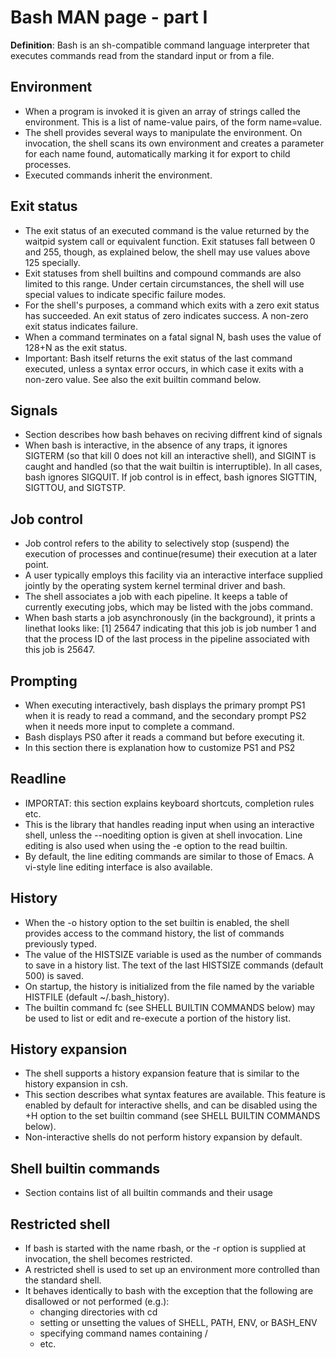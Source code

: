 # Bash MAN page - part I  
**Definition**: Bash  is  an sh-compatible command language interpreter that executes commands read from the standard input or from a file.  
## Environment
* When a program is invoked it is given an array  of  strings  called  the  environment. This  is  a  list  of name-value pairs, of the form name=value.
* The  shell  provides several ways to manipulate the environment.  On invocation, the shell scans its own environment and creates a parameter for each name found, automatically marking it for export to  child  processes.
* Executed  commands inherit the environment.
## Exit status
* The  exit  status  of an executed command is the value returned by the waitpid system call or equivalent function.  Exit statuses fall between 0 and 255, though, as explained below, the shell may use  values  above  125 specially. 
* Exit  statuses  from  shell builtins and compound commands are also limited to this range.  Under certain circumstances, the shell will use special values to indicate specific failure modes.
* For the shell's purposes, a command which exits with a zero exit status has succeeded.  An exit status of zero indicates  success.  A non-zero exit status indicates failure.  
* When a command terminates on a fatal signal N, bash uses the value of 128+N as the exit status.
* Important: Bash  itself returns the exit status of the last command executed, unless a syntax error occurs, in which case it exits with a non-zero value.  See also the exit builtin command below.
## Signals
* Section describes how bash behaves on reciving diffrent kind of signals
* When bash is interactive, in the absence of any traps, it ignores SIGTERM (so that kill 0  does  not  kill  an interactive  shell),  and  SIGINT  is  caught and handled (so that the wait builtin is interruptible).  In all cases, bash ignores SIGQUIT.  If job control is in effect, bash ignores SIGTTIN, SIGTTOU, and SIGTSTP.
## Job control
* Job control refers to the ability to selectively stop  (suspend)  the  execution  of  processes  and  continue(resume)  their  execution at a later point.  
* A user typically employs this facility via an interactive interface supplied jointly by the operating system kernel terminal driver and bash.
* The shell associates a job with each pipeline.  It keeps a table of currently executing  jobs,  which  may  be listed  with  the  jobs  command.  
* When bash starts a job asynchronously (in the background), it prints a linethat looks like: [1] 25647 indicating that this job is job number 1 and that the process ID of the last process in the  pipeline  associated  with  this  job  is 25647.
## Prompting
* When executing interactively, bash displays the primary prompt PS1 when it is ready to read a command, and the secondary prompt PS2 when it needs more input to complete a command.  
* Bash displays PS0 after it reads a  command  but  before  executing  it.
* In this section there is explanation how to customize PS1 and PS2
## Readline
* IMPORTAT: this section explains keyboard shortcuts, completion rules etc. 
* This is the library that handles reading input when using an interactive shell, unless the --noediting  option is  given  at  shell  invocation.  Line editing is also used when using the -e option to the read builtin.  
* By default, the line editing commands are similar to those of Emacs.  A vi-style line editing interface  is  also available.
## History
* When  the  -o  history option to the set builtin is enabled, the shell provides access to the command history, the list of commands previously typed.  
* The value of the HISTSIZE variable is used as the number  of  commands to  save  in a history list.  The text of the last HISTSIZE commands (default 500) is saved.
* On startup, the history is initialized from the file named by the variable HISTFILE (default ~/.bash_history).
* The builtin command fc (see SHELL BUILTIN COMMANDS below) may be used to list or edit and re-execute a portion of the history list.
## History expansion
* The  shell supports a history expansion feature that is similar to the history expansion in csh.  
* This section describes what syntax features are available.  This feature is enabled by default for interactive shells,  and can be disabled using the +H option to the set builtin command (see SHELL BUILTIN COMMANDS below).  
* Non-interactive shells do not perform history expansion by default.
## Shell builtin commands
* Section contains list of all builtin commands and their usage
## Restricted shell
* If  bash  is  started  with  the  name  rbash,  or  the -r option is supplied at invocation, the shell becomes restricted.  
* A restricted shell is used to set up an environment more controlled than the standard shell.
* It behaves identically to bash with the exception that the following are disallowed or not performed (e.g.):
	* changing directories with cd
	* setting or unsetting the values of SHELL, PATH, ENV, or BASH_ENV
	* specifying command names containing /
	* etc.
